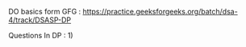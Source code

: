 DO basics form GFG : https://practice.geeksforgeeks.org/batch/dsa-4/track/DSASP-DP

Questions In DP :
1) 
